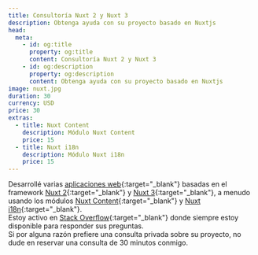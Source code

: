 ```yaml
---
title: Consultoría Nuxt 2 y Nuxt 3
description: Obtenga ayuda con su proyecto basado en Nuxtjs
head:
  meta:
    - id: og:title
      property: og:title
      content: Consultoría Nuxt 2 y Nuxt 3
    - id: og:description
      property: og:description
      content: Obtenga ayuda con su proyecto basado en Nuxtjs
image: nuxt.jpg
duration: 30
currency: USD
price: 30
extras:
  - title: Nuxt Content
    description: Módulo Nuxt Content
    price: 15
  - title: Nuxt i18n
    description: Módulo Nuxt i18n
    price: 15
---
```

Desarrollé varias [aplicaciones web](https://github.com/learntheropes?tab=repositories){:target="_blank"} basadas en el framework [Nuxt 2](https://v2.nuxt.com/){:target="_blank"} y [Nuxt 3](https://nuxt.com/){:target="_blank"}, a menudo usando los módulos [Nuxt Content](https://content.nuxtjs.org/){:target="_blank"} y [Nuxt i18n](https://v8.i18n.nuxtjs.org/){:target="_blank"}.  
Estoy activo en [Stack Overflow](https://stackoverflow.com/users/11258206/learntheropes){:target="_blank"} donde siempre estoy disponible para responder sus preguntas.  
Si por alguna razón prefiere una consulta privada sobre su proyecto, no dude en reservar una consulta de 30 minutos conmigo.